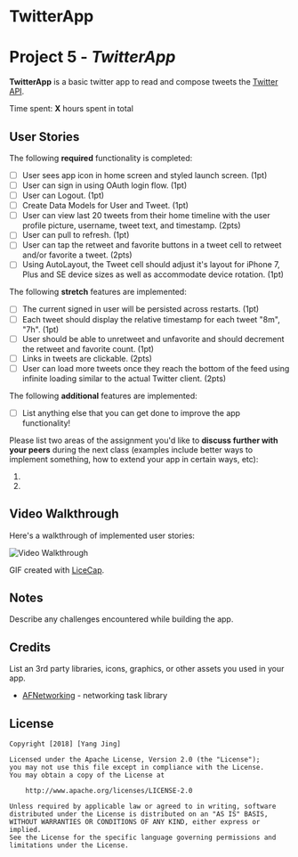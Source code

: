 # TwitterApp

# Project 5 - *TwitterApp*

**TwitterApp** is a basic twitter app to read and compose tweets the [Twitter API](https://apps.twitter.com/).

Time spent: **X** hours spent in total

## User Stories

The following **required** functionality is completed:

- [ ] User sees app icon in home screen and styled launch screen. (1pt)
- [ ] User can sign in using OAuth login flow. (1pt)
- [ ] User can Logout. (1pt)
- [ ] Create Data Models for User and Tweet. (1pt)
- [ ] User can view last 20 tweets from their home timeline with the user profile picture, username, tweet text, and timestamp. (2pts)
- [ ] User can pull to refresh. (1pt)
- [ ] User can tap the retweet and favorite buttons in a tweet cell to retweet and/or favorite a tweet. (2pts)
- [ ] Using AutoLayout, the Tweet cell should adjust it's layout for iPhone 7, Plus and SE device sizes as well as accommodate device rotation. (1pt)

The following **stretch** features are implemented:

- [ ] The current signed in user will be persisted across restarts. (1pt)
- [ ] Each tweet should display the relative timestamp for each tweet "8m", "7h". (1pt)
- [ ] User should be able to unretweet and unfavorite and should decrement the retweet and favorite count. (1pt)
- [ ] Links in tweets are clickable. (2pts)
- [ ] User can load more tweets once they reach the bottom of the feed using infinite loading similar to the actual Twitter client. (2pts)

The following **additional** features are implemented:

- [ ] List anything else that you can get done to improve the app functionality!

Please list two areas of the assignment you'd like to **discuss further with your peers** during the next class (examples include better ways to implement something, how to extend your app in certain ways, etc):

1.
2.

## Video Walkthrough

Here's a walkthrough of implemented user stories:

<img src='http://i.imgur.com/link/to/your/gif/file.gif' title='Video Walkthrough' width='' alt='Video Walkthrough' />

GIF created with [LiceCap](http://www.cockos.com/licecap/).

## Notes

Describe any challenges encountered while building the app.

## Credits

List an 3rd party libraries, icons, graphics, or other assets you used in your app.

- [AFNetworking](https://github.com/AFNetworking/AFNetworking) - networking task library

## License

    Copyright [2018] [Yang Jing]

    Licensed under the Apache License, Version 2.0 (the "License");
    you may not use this file except in compliance with the License.
    You may obtain a copy of the License at

        http://www.apache.org/licenses/LICENSE-2.0

    Unless required by applicable law or agreed to in writing, software
    distributed under the License is distributed on an "AS IS" BASIS,
    WITHOUT WARRANTIES OR CONDITIONS OF ANY KIND, either express or implied.
    See the License for the specific language governing permissions and
    limitations under the License.

